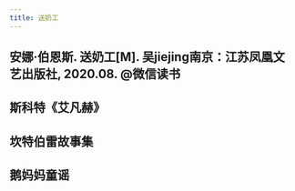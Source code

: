 ```yaml
---
title: 送奶工
---
```


## 安娜·伯恩斯. 送奶工[M]. 吴jiejing南京：江苏凤凰文艺出版社, 2020.08. @微信读书
## 斯科特《艾凡赫》
## 坎特伯雷故事集
## 鹅妈妈童谣
